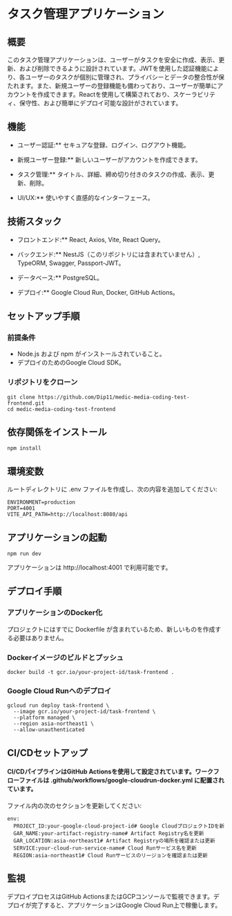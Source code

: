 # タスク管理アプリケーション
## 概要
このタスク管理アプリケーションは、ユーザーがタスクを安全に作成、表示、更新、および削除できるように設計されています。JWTを使用した認証機能により、各ユーザーのタスクが個別に管理され、プライバシーとデータの整合性が保たれます。また、新規ユーザーの登録機能も備わっており、ユーザーが簡単にアカウントを作成できます。Reactを使用して構築されており、スケーラビリティ、保守性、および簡単にデプロイ可能な設計がされています。

## 機能
- ユーザー認証:** セキュアな登録、ログイン、ログアウト機能。
- 新規ユーザー登録:** 新しいユーザーがアカウントを作成できます。

- タスク管理:** タイトル、詳細、締め切り付きのタスクの作成、表示、更新、削除。

- UI/UX:** 使いやすく直感的なインターフェース。

## 技術スタック
- フロントエンド:** React, Axios, Vite, React Query。

- バックエンド:** NestJS（このリポジトリには含まれていません）, TypeORM, Swagger, Passport-JWT。

- データベース:** PostgreSQL。

- デプロイ:** Google Cloud Run, Docker, GitHub Actions。

## セットアップ手順
### 前提条件
- Node.js および npm がインストールされていること。
- デプロイのためのGoogle Cloud SDK。

### リポジトリをクローン
```
git clone https://github.com/Dip11/medic-media-coding-test-frontend.git
cd medic-media-coding-test-frontend
```
## 依存関係をインストール
```
npm install
```

## 環境変数
ルートディレクトリに .env ファイルを作成し、次の内容を追加してください:
```
ENVIRONMENT=production
PORT=4001
VITE_API_PATH=http://localhost:8080/api
```

## アプリケーションの起動
```
npm run dev
```
アプリケーションは http://localhost:4001 で利用可能です。

## デプロイ手順
### アプリケーションのDocker化
プロジェクトにはすでに Dockerfile が含まれているため、新しいものを作成する必要はありません。

### Dockerイメージのビルドとプッシュ
```
docker build -t gcr.io/your-project-id/task-frontend .
```

### Google Cloud Runへのデプロイ
```
gcloud run deploy task-frontend \
  --image gcr.io/your-project-id/task-frontend \
  --platform managed \
  --region asia-northeast1 \
  --allow-unauthenticated
```

## CI/CDセットアップ
#### CI/CDパイプラインはGitHub Actionsを使用して設定されています。ワークフローファイルは .github/workflows/google-cloudrun-docker.yml に配置されています。

ファイル内の次のセクションを更新してください:

```
env:
  PROJECT_ID:your-google-cloud-project-id# Google CloudプロジェクトIDを新
  GAR_NAME:your-artifact-registry-name# Artifact Registry名を更新
  GAR_LOCATION:asia-northeast1# Artifact Registryの場所を確認または更新
  SERVICE:your-cloud-run-service-name# Cloud Runサービス名を更新
  REGION:asia-northeast1# Cloud Runサービスのリージョンを確認または更新
```

## 監視
デプロイプロセスはGitHub ActionsまたはGCPコンソールで監視できます。デプロイが完了すると、アプリケーションはGoogle Cloud Run上で稼働します。

